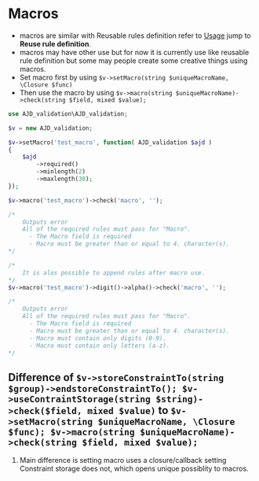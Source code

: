 # Macros
- macros are similar with Reusable rules definition refer to [Usage](../usage.md) jump to **Reuse rule definition**.
- macros may have other use but for now it is currently use like reusable rule definition but some may people create some creative things using macros.
- Set macro first by using `$v->setMacro(string $uniqueMacroName, \Closure $func)`
- Then use the macro by using `$v->macro(string $uniqueMacroName)->check(string $field, mixed $value);`

```php
use AJD_validation\AJD_validation;

$v = new AJD_validation;

$v->setMacro('test_macro', function( AJD_validation $ajd )
{
	$ajd
		->required()
		->minlength(2)
		->maxlength(30);
});

$v->macro('test_macro')->check('macro', '');

/*
	Outputs error
	All of the required rules must pass for "Macro".
	  - The Macro field is required
	  - Macro must be greater than or equal to 4. character(s). 
*/

/*
	It is alos possible to append rules after macro use.
*/
$v->macro('test_macro')->digit()->alpha()->check('macro', '');

/*
	Outputs error
	All of the required rules must pass for "Macro".
	  - The Macro field is required
	  - Macro must be greater than or equal to 4. character(s). 
	  - Macro must contain only digits (0-9).
	  - Macro must contain only letters (a-z).
*/

```

## Difference of `$v->storeConstraintTo(string $group)->endstoreConstraintTo(); $v->useContraintStorage(string $string)->check($field, mixed $value)` to `$v->setMacro(string $uniqueMacroName, \Closure $func); $v->macro(string $uniqueMacroName)->check(string $field, mixed $value);`
1. Main difference is setting macro uses a closure/callback setting Constraint storage does not, which opens unique possiblity to macros.